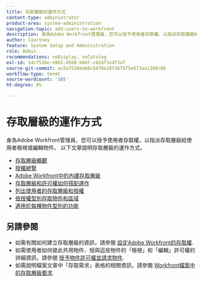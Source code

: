 ```yaml
---
title: 存取層級的運作方式
content-type: administrator
product-area: system-administration
navigation-topic: add-users-to-workfront
description: 身為Adobe Workfront管理員，您可以授予使用者存取權，以指派存取層級給使用者檢視或編輯物件。 以下文章說明存取層級的運作方式。
author: Courtney
feature: System Setup and Administration
role: Admin
recommendations: noDisplay, noCatalog
exl-id: 14cf53be-e8b5-4508-b0df-c024f1e4f3a7
source-git-commit: ac5a75384e68c5479e18f167975e673aa1188c0b
workflow-type: tm+mt
source-wordcount: '165'
ht-degree: 0%

---
```


# 存取層級的運作方式

身為Adobe Workfront管理員，您可以授予使用者存取權，以指派存取層級給使用者檢視或編輯物件。 以下文章說明存取層級的運作方式。

* [存取層級概觀](../../../administration-and-setup/add-users/access-levels-and-object-permissions/access-levels-overview.md)
* [授權總覽](/help/quicksilver/administration-and-setup/add-users/access-levels-and-object-permissions/wf-licenses.md)
* [Adobe Workfront中的內建存取層級](../../../administration-and-setup/add-users/access-levels-and-object-permissions/default-access-levels-in-workfront.md)
* [存取層級和許可權如何搭配運作](../../../administration-and-setup/add-users/access-levels-and-object-permissions/how-access-levels-permissions-work-together.md)
* [列出使用者的存取層級和授權](../../../administration-and-setup/add-users/access-levels-and-object-permissions/list-access-levels-and-licenses-for-your-users.md)
* [依授權型別存取物件和區域](../../../administration-and-setup/add-users/access-levels-and-object-permissions/access-to-objects-and-areas-by-license-type.md)
* [適用於每種物件型別的功能](../../../administration-and-setup/add-users/access-levels-and-object-permissions/functionality-available-for-each-object-type.md)

## 另請參閱

* 如需有關如何建立存取層級的資訊，請參閱 [設定Adobe Workfront的存取權](../../../administration-and-setup/add-users/configure-and-grant-access/configure-access.md).
* 如需使用者如何彼此共用物件、授與這些物件的「檢視」和「編輯」許可權的詳細資訊，請參閱 [授予物件許可權並請求物件](../../../workfront-basics/grant-and-request-access-to-objects/grant-and-request-access-to-objects.md).
* 如需說明檔案文章中「存取需求」表格的相關資訊，請參閱 [Workfront檔案中的存取層級要求](/help/quicksilver/administration-and-setup/add-users/access-levels-and-object-permissions/access-level-requirements-in-documentation.md).
